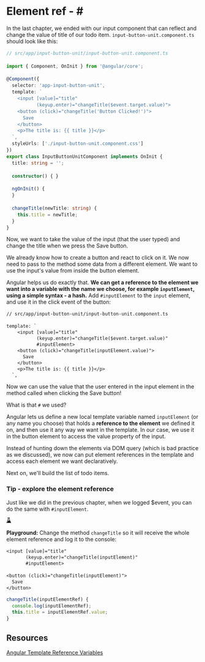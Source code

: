 # Element ref - \#

In the last chapter, we ended with our input component that can reflect and change the value of title of our todo item. `input-button-unit.component.ts` should look like this:

```typescript
// src/app/input-button-unit/input-button-unit.component.ts

import { Component, OnInit } from '@angular/core';

@Component({
  selector: 'app-input-button-unit',
  template: `                           
    <input [value]="title"              
           (keyup.enter)="changeTitle($event.target.value)">
    <button (click)="changeTitle('Button Clicked!')">
      Save
    </button>
    <p>The title is: {{ title }}</p>
  `,  
  styleUrls: ['./input-button-unit.component.css']  
})    
export class InputButtonUnitComponent implements OnInit {
  title: string = '';           

  constructor() { }                     

  ngOnInit() {
  }

  changeTitle(newTitle: string) {
    this.title = newTitle;              
  }
}
```

Now, we want to take the value of the input \(that the user typed\) and change the title when we press the Save button.

We already know how to create a button and react to click on it. We now need to pass to the method some data from a different element. We want to use the input's value from inside the button element.

Angular helps us do exactly that. **We can get a reference to the element we want into a variable with the name we choose, **for example** **`inputElement`**, using a simple syntax - a hash.** Add `#inputElement` to the `input` element, and use it in the click event of the button:

```markup
// src/app/input-button-unit/input-button-unit.component.ts

template: `                           
    <input [value]="title"              
           (keyup.enter)="changeTitle($event.target.value)"
           #inputElement>
    <button (click)="changeTitle(inputElement.value)">
      Save
    </button>
    <p>The title is: {{ title }}</p>
  `,
```

Now we can use the value that the user entered in the input element in the method called when clicking the Save button!

What is that `#` we used?

Angular lets us define a new local template variable named `inputElement` \(or any name you choose\) that holds a **reference to the element** we defined it on, and then use it any way we want in the template. In our case, we use it in the button element to access the value property of the input.

Instead of hunting down the elements via DOM query \(which is bad practice as we discussed\), we now can put element references in the template and access each element we want declaratively.

Next on, we'll build the list of todo items.

### Tip - explore the element reference

Just like we did in the previous chapter, when we logged $event, you can do the same with `#inputElement`. 

![lab-icon](.gitbook/assets/lab%20%281%29.jpg)

 **Playground:** Change the method `changeTitle` so it will receive the whole element reference and log it to the console:

```markup
<input [value]="title"              
       (keyup.enter)="changeTitle(inputElement)"
       #inputElement>

<button (click)="changeTitle(inputElement)">
  Save
</button>
```

```typescript
changeTitle(inputElementRef) {
  console.log(inputElementRef);
  this.title = inputElementRef.value;              
}
```

## Resources

[Angular Template Reference Variables](https://angular.io/docs/ts/latest/guide/template-syntax.html#!#ref-vars)

